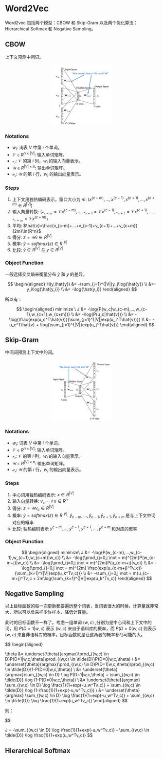 # Word2Vec

Word2vec 包括两个模型：CBOW 和 Skip-Gram 以及两个优化算法：Hierarchical Softmax 和 Negative Sampling。

## CBOW

上下文预测中间词。

<center><img src="./images/cbow.png" width = "200" height = "200"/></center>

### Notations

- $w_i$: 词表 $V$ 中第 $i$ 个单词。
- $\mathcal{V}\in R^{n\times|V|}$: 输入单词矩阵。
- $\mathcal{v_i}$: $\mathcal{V}$ 的第 $i$ 列，$w_i$ 的输入向量表示。
- $\mathcal{U}\in R^{|V|\times n}$: 输出单词矩阵。
- $\mathcal{u_i}$: $\mathcal{U}$ 的第 $i$ 行，$w_i$ 的输出向量表示。

### Steps

1. 上下文用独热编码表示，窗口大小为 $m$: $(x^{(c-m)},...,x^{(c-1)},x^{(c+1)},...,x^{(c+m)} \in R^{|V|})$
2. 输入向量转换: ($\mathcal{v_{c-m}}=\mathcal{V}x^{(c-m)},...,\mathcal{v_{c-1}}=\mathcal{V}x^{(c-1)},\mathcal{v_{c+1}}=\mathcal{V}x^{(c+1)},...,\mathcal{v_{c+m}}=\mathcal{V}x^{(c+m)}$)
3. 平均: $\hat{v}=\frac{v_{c-m}+...+v_{c-1}+v_{c+1}+...+v_{c+m}}{2m}\in{R^n}$
4. 得分: $z=\mathcal{U}\hat{v}\in{R^{|V|}}$
5. 概率: $\hat{y}=softmax(z)\in{R^{|V|}}$
6. 比较: $\hat{y}\in{R^{|V|}}$ 与 $y\in{R^{|V|}}$

### Object Function

一般选择交叉熵来衡量分布 $\hat{y}$ 和 $y$ 的差异。


$$
\begin{aligned}
H(y,\hat{y}) &= -\sum_{j=1}^{|V|}y_j\log{\hat{y}}
 \\
&=-y_i\log{\hat{y_i}} \\
&= -\log{\hat{y_i}}
\end{aligned}
$$

所以有：

$$
\begin{aligned}
minimize \ J &= -\log{P(w_c|w_{c-m},...,w_{c-1},w_{c+1},w_{c+m})} \\
&= -\log{P(u_c|\hat{v})} \\
&= -\log{\frac{exp(u_c^T\hat{v})}{\sum_{j=1}^{|V|}exp(u_j^T\hat{v})}} \\
&= -u_c^T\hat{v} + \log{\sum_{j=1}^{|V|}exp(u_j^T\hat{v})}
\end{aligned}
$$


## Skip-Gram 

中间词预测上下文中的词。

<center><img src="./images/skip-gram.png" width = "200" height = "200"/></center>

### Notations

- $w_i$: 词表 $V$ 中第 $i$ 个单词。
- $\mathcal{V}\in R^{n\times|V|}$: 输入单词矩阵。
- $\mathcal{v_i}$: $\mathcal{V}$ 的第 $i$ 列，$w_i$ 的输入向量表示。
- $\mathcal{U}\in R^{|V|\times n}$: 输出单词矩阵。
- $\mathcal{u_i}$: $\mathcal{U}$ 的第 $i$ 行，$w_i$ 的输出向量表示。

### Steps

1. 中心词用独热编码表示: $x\in{R^{|V|}}$
2. 输入向量转换: $v_c=\mathcal{V}x\in{R^n}$
3. 得分: $z=\mathcal{U}v_c\in{R^{|V|}}$
4. 概率: $\hat{y}=softmax(z)\in{R^{|V|}}$. $\hat{y}_{c-m},...,\hat{y}_{c-1},\hat{y}_{c+1},\hat{y}_{c+m}$ 是与上下文中词对应的概率
5. 比较: 独热编码表示 $y^{c-m},...,y^{c-1},y^{c+1},...,y^{c+m}$ 和对应的概率

### Object Function

$$
\begin{aligned}
minimize\ J &= -\log{P(w_{c-m},...,w_{c-1},w_{c+1},w_{c+m}|w_c)} \\
&= -\log{\prod_{j=0,j \not = m}^{2m}P(w_{c-m+j}|w_c)} \\
&= -\log{\prod_{j=0,j \not = m}^{2m}P(u_{c-m+j}|v_c)}   \\
&= -\log{\prod_{j=0,j \not = m}^{2m} \frac{exp(u_{c-m+j}^Tv_c)}{\sum_{k=1}^{|V|}exp(u_k^Tv_c)}} \\
&= -\sum_{j=0,j \not = m}u_{c-m+j}^Tv_c + 2m\log{\sum_{k=1}^{|V|}exp(u_k^Tv_c)}
\end{aligned}
$$

## Negative Sampling

以上目标函数的每一次更新都要遍历整个词表，当词表很大的时候，计算量就非常大，所以可以负采样少许样本，降低计算量。

此时的目标函数不一样了。考虑一组单词 $(w,c)$ ,分别为是中心词和上下文中的词，用 $P(D=1|w,c)$ 表示 $(w,c)$ 来自于语料库的概率，而 $P(D=0|w,c)$ 则表示 $(w,c)$ 来自非语料库的概率，目标函数就是让这两者的概率都尽可能的大。

$$
\begin{aligned}

\theta &= \underset{\theta}{argmax}\prod_{(w,c) \in D}P(D=1|w,c,\theta)\prod_{(w,c) \in \tilde{D}}P(D=0|w,c,\theta) \\
&= \underset{\theta}{argmax}\prod_{(w,c) \in D}P(D=1|w,c,\theta)\prod_{(w,c) \in \tilde{D}}(1-P(D=0|w,c,\theta)) \\
&= \underset{\theta}{argmax}\sum_{(w,c) \in D} \log P(D=1|w,c,\theta) + \sum_{(w,c) \in \tilde{D}} \log (1-P(D=0|w,c,\theta)) \\
&= \underset{\theta}{argmax} \sum_{(w,c) \in D} \log \frac{1}{1+exp(-u_w^Tv_c)} + \sum_{(w,c) \in \tilde{D}} \log (1-\frac{1}{1+exp(-u_w^Tv_c)}) \\
&= \underset{\theta}{argmax} \sum_{(w,c) \in D} \log \frac{1}{1+exp(-u_w^Tv_c)} + \sum_{(w,c) \in \tilde{D}} \log \frac{1}{1+exp(u_w^Tv_c)}
\end{aligned}
$$

则：

$$

J = -\sum_{(w,c) \in D} \log \frac{1}{1+exp(-u_w^Tv_c)} - \sum_{(w,c) \in \tilde{D}} \log \frac{1}{1+exp(u_w^Tv_c)}
$$

## Hierarchical Softmax